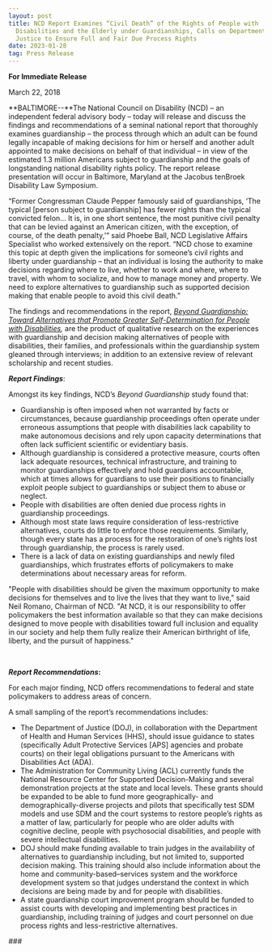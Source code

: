 ```yaml
---
layout: post
title: NCD Report Examines “Civil Death” of the Rights of People with
  Disabilities and the Elderly under Guardianships, Calls on Department of
  Justice to Ensure Full and Fair Due Process Rights
date: 2023-01-28
tag: Press Release
---
```

**For Immediate Release**

March 22, 2018

**BALTIMORE--**The National Council on Disability (NCD) – an independent federal advisory body – today will release and discuss the findings and recommendations of a seminal national report that thoroughly examines guardianship – the process through which an adult can be found legally incapable of making decisions for him or herself and another adult appointed to make decisions on behalf of that individual – in view of the estimated 1.3 million Americans subject to guardianship and the goals of longstanding national disability rights policy. The report release presentation will occur in Baltimore, Maryland at the Jacobus tenBroek Disability Law Symposium.

“Former Congressman Claude Pepper famously said of guardianships, ‘The typical \[person subject to guardianship] has fewer rights than the typical convicted felon… It is, in one short sentence, the most punitive civil penalty that can be levied against an American citizen, with the exception, of course, of the death penalty,’” said Phoebe Ball, NCD Legislative Affairs Specialist who worked extensively on the report. “NCD chose to examine this topic at depth given the implications for someone’s civil rights and liberty under guardianship – that an individual is losing the authority to make decisions regarding where to live, whether to work and where, where to travel, with whom to socialize, and how to manage money and property. We need to explore alternatives to guardianship such as supported decision making that enable people to avoid this civil death.”

The findings and recommendations in the report, *[Beyond Guardianship: Toward Alternatives that Promote Greater Self-Determination for People with Disabilities](https://ncd.gov/publications/2018/beyond-guardianship-toward-alternatives),* are the product of qualitative research on the experiences with guardianship and decision making alternatives of people with disabilities, their families, and professionals within the guardianship system gleaned through interviews; in addition to an extensive review of relevant scholarship and recent studies. 

***Report Findings***:

Amongst its key findings, NCD’s *Beyond Guardianship* study found that:

* Guardianship is often imposed when not warranted by facts or circumstances, because guardianship proceedings often operate under erroneous assumptions that people with disabilities lack capability to make autonomous decisions and rely upon capacity determinations that often lack sufficient scientific or evidentiary basis.
* Although guardianship is considered a protective measure, courts often lack adequate resources, technical infrastructure, and training to monitor guardianships effectively and hold guardians accountable, which at times allows for guardians to use their positions to financially exploit people subject to guardianships or subject them to abuse or neglect.
* People with disabilities are often denied due process rights in guardianship proceedings.
* Although most state laws require consideration of less-restrictive alternatives, courts do little to enforce those requirements. Similarly, though every state has a process for the restoration of one’s rights lost through guardianship, the process is rarely used.
* There is a lack of data on existing guardianships and newly filed guardianships, which frustrates efforts of policymakers to make determinations about necessary areas for reform.

"People with disabilities should be given the maximum opportunity to make decisions for themselves and to live the lives that they want to live," said Neil Romano, Chairman of NCD. "At NCD, it is our responsibility to offer policymakers the best information available so that they can make decisions designed to move people with disabilities toward full inclusion and equality in our society and help them fully realize their American birthright of life, liberty, and the pursuit of happiness."

 

***Report Recommendations*:**

For each major finding, NCD offers recommendations to federal and state policymakers to address areas of concern.

A small sampling of the report’s recommendations includes:

* The Department of Justice (DOJ), in collaboration with the Department of Health and Human Services (HHS), should issue guidance to states (specifically Adult Protective Services \[APS] agencies and probate courts) on their legal obligations pursuant to the Americans with Disabilities Act (ADA). 
* The Administration for Community Living (ACL) currently funds the National Resource Center for Supported Decision-Making and several demonstration projects at the state and local levels. These grants should be expanded to be able to fund more geographically- and demographically-diverse projects and pilots that specifically test SDM models and use SDM and the court systems to restore people’s rights as a matter of law, particularly for people who are older adults with cognitive decline, people with psychosocial disabilities, and people with severe intellectual disabilities.
* DOJ should make funding available to train judges in the availability of alternatives to guardianship including, but not limited to, supported decision making. This training should also include information about the home and community-based–services system and the workforce development system so that judges understand the context in which decisions are being made by and for people with disabilities.
* A state guardianship court improvement program should be funded to assist courts with developing and implementing best practices in guardianship, including training of judges and court personnel on due process rights and less-restrictive alternatives.

\###